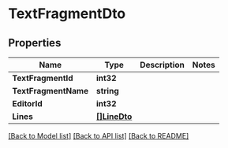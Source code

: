 # TextFragmentDto

## Properties

Name | Type | Description | Notes
------------ | ------------- | ------------- | -------------
**TextFragmentId** | **int32** |  | 
**TextFragmentName** | **string** |  | 
**EditorId** | **int32** |  | 
**Lines** | [**[]LineDto**](LineDTO.md) |  | 

[[Back to Model list]](../README.md#documentation-for-models) [[Back to API list]](../README.md#documentation-for-api-endpoints) [[Back to README]](../README.md)


